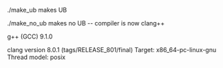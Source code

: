 ./make_ub makes UB

./make_no_ub makes no UB -- compiler is now clang++

g++ (GCC) 9.1.0

clang version 8.0.1 (tags/RELEASE_801/final)
Target: x86_64-pc-linux-gnu
Thread model: posix
